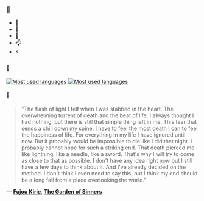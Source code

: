 ### 👋

- 🔭
- 🌱
- 💬
- 📫
- ⚡

#### 🧏

[![Most used languages](https://github-readme-stats-aynah.vercel.app/api/top-langs/?username=aynh&theme=solarized-dark&langs_count=6&layout=compact&hide_title=true)](https://github.com/anuraghazra/github-readme-stats#gh-dark-mode-only)
[![Most used languages](https://github-readme-stats-aynah.vercel.app/api/top-langs/?username=aynh&theme=solarized-light&langs_count=6&layout=compact&hide_title=true)](https://github.com/anuraghazra/github-readme-stats#gh-light-mode-only)

#### 💬

> "The flash of light I felt when I was stabbed in the heart. The overwhelming torrent of death and the beat of life. I always thought I had nothing, but there is still that simple thing left in me. This fear that sends a chill down my spine. I have to feel the most death I can to feel the happiness of life. For everything in my life I have ignored until now. But it probably would be impossible to die like I did that night. I probably cannot hope for such a striking end. That death pierced me like lightning, like a needle, like a sword. That's why I will try to come as close to that as possible. I don't have any idea right now but I still have a few days to think about it. And I've already decided on the method. I don't think I even need to say this, but I think my end should be a long fall from a place overlooking the world."

&mdash; [**Fujou Kirie**](https://myanimelist.net/character.php?q=Fujou%20Kirie&cat=character), [**The Garden of Sinners**](https://myanimelist.net/search/all?q=The%20Garden%20of%20Sinners&cat=all)
